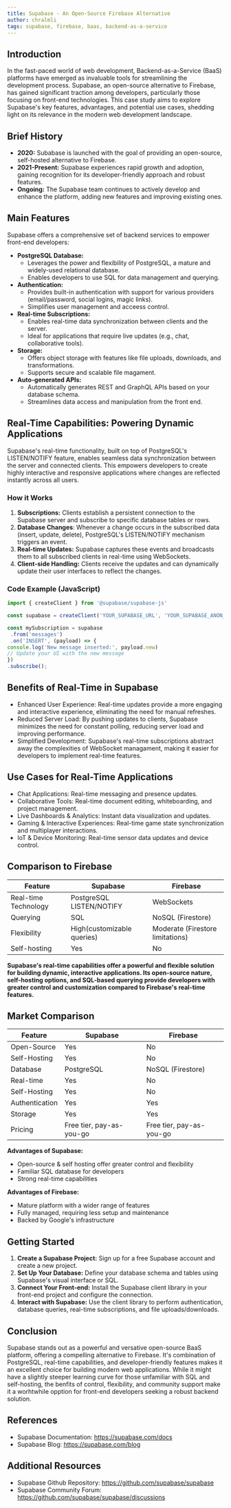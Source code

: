 ```yaml
---
title: Supabase - An Open-Source Firebase Alternative
author: chralmli 
tags: supabase, firebase, baas, backend-as-a-service
---
```


## Introduction

In the fast-paced world of web development, Backend-as-a-Service (BaaS) platforms have emerged as invaluable tools for streamlining the development process. Supabase, an open-source alternative to Firebase, has gained significant traction among developers, particularly those focusing on front-end technologies. This case study aims to explore Supabase's key features, advantages, and potential use cases, shedding light on its relevance in the modern web development landscape.

## Brief History

* **2020:** Subabase is launched with the goal of providing an open-source, self-hosted alternative to Firebase.
* **2021-Present:** Supabase experiences rapid growth and adoption, gaining recognition for its developer-friendly approach and robust features.
* **Ongoing:** The Supabase team continues to actively develop and enhance the platform, adding new features and improving existing ones.
 
## Main Features

Supabase offers a comprehensive set of backend services to empower front-end developers:

* **PostgreSQL Database:**
    * Leverages the power and flexibility of PostgreSQL, a mature and widely-used relational database.
    * Enables developers to use SQL for data management and querying.
* **Authentication:**
    * Provides built-in authentication with support for various providers (email/password, social logins, magic links).
    * Simplifies user management and acceess control.
*  **Real-time Subscriptions:**
    * Enables real-time data synchronization between clients and the server.
    * Ideal for applications that require live updates (e.g., chat, collaborative tools).
* **Storage:**
    * Offers object storage with features like file uploads, downloads, and transformations.
    * Supports secure and scalable file magament.
* **Auto-generated APIs:**
    * Automatically generates REST and GraphQL APIs based on your database schema.
    * Streamlines data access and manipulation from the front end.

## Real-Time Capabilities: Powering Dynamic Applications

Supabase's real-time functionality, built on top of PostgreSQL's LISTEN/NOTIFY feature, enables seamless data synchronization between the server and connected clients. This empowers developers to create highly interactive and responsive applications where changes are reflected instantly across all users.

### How it Works

1. **Subscriptions:** Clients establish a persistent connection to the Supabase server and subscribe to specific database tables or rows.
2. **Database Changes**: Whenever a change occurs in the subscribed data (insert, update, delete), PostgreSQL's LISTEN/NOTIFY mechanism triggers an event.
3. **Real-time Updates:** Supabase captures these events and broadcasts them to all subscribed clients in real-time using WebSockets.
4. **Client-side Handling:** Clients receive the updates and can dynamically update their user interfaces to reflect the changes.

### Code Example (JavaScript)

```javascript
import { createClient } from '@supabase/supabase-js'

const supabase = createClient('YOUR_SUPABASE_URL', 'YOUR_SUPABASE_ANON_KEY')

const mySubscription = supabase
 .from('messages')
 .on('INSERT', (payload) => {
console.log('New message inserted:', payload.new)
// Update your UI with the new message
})
.subscribe();
```

## Benefits of Real-Time in Supabase
* Enhanced User Experience: Real-time updates provide a more engaging and interactive experience, eliminating the need for manual refreshes.
* Reduced Server Load: By pushing updates to clients, Supabase minimizes the need for constant polling, reducing server load and improving performance.
* Simplified Development: Supabase's real-time subscriptions abstract away the complexities of WebSocket managament, making it easier for developers to implement real-time features.

## Use Cases for Real-Time Applications
* Chat Applications: Real-time messaging and presence updates.
* Collaborative Tools: Real-time document editing, whiteboarding, and project management.
* Live Dashboards & Analytics: Instant data visualization and updates.
* Gaming & Interactive Experiences: Real-time game state synchronization and multiplayer interactions.
* IoT & Device Monitoring: Real-time sensor data updates and device control.

## Comparison to Firebase

| Feature | Supabase | Firebase |
| --- | --- | ---|
| Real-time Technology | PostgreSQL LISTEN/NOTIFY | WebSockets |
| Querying | SQL | NoSQL (Firestore) |
| Flexibility | High(customizable queries) | Moderate (Firestore limitations) |
| Self-hosting | Yes | No |

**Supabase's real-time capabilities offer a powerful and flexible solution for building dynamic, interactive applications.  Its open-source nature, self-hosting options, and SQL-based querying provide developers with greater control and customization compared to Firebase's real-time features.**

## Market Comparison

| Feature | Supabase | Firebase |
| --- | --- | ---|
| Open-Source | Yes | No|
| Self-Hosting | Yes | No |
| Database | PostgreSQL | NoSQL (Firestore) |
| Real-time | Yes | No |
| Self-Hosting | Yes | No |
| Authentication | Yes | Yes |
| Storage | Yes | Yes |
| Pricing | Free tier, pay-as-you-go | Free tier, pay-as-you-go |

**Advantages of Supabase:**

* Open-source & self hosting offer greater control and flexibility
* Familiar SQL database for developers
* Strong real-time capabilities

**Advantages of Firebase:**

* Mature platform with a wider range of features
* Fully managed, requiring less setup and maintenance
* Backed by Google's infrastructure

## Getting Started

1. **Create a Supabase Project:** Sign up for a free Supabase account and create a new project.
2. **Set Up Your Database:** Define your database schema and tables using Supabase's visual interface or SQL.
3. **Connect Your Front-end:** Install the Supabase client library in your front-end project and configure the connection.
4. **Interact with Supabase:** Use the client library to perform authentication, database queries, real-time subscriptions, and file uploads/downloads.

## Conclusion

Supabase stands out as a powerful and versative open-source BaaS platform, offering a compelling alternative to Firebase. It's combination of PostgreSQL, real-time capabilities, and developer-friendly features makes it an excellent choice for building modern web applications. While it might have a slightly steeper learning curve for those unfamiliar with SQL and self-hosting, the benfits of control, flexibility, and community support make it a worhtwhile opption for front-end developers seeking a robust backend solution.

## References

* Supabase Documentation: https://supabase.com/docs
* Supabase Blog: https://supabase.com/blog

## Additional Resources

* Supabase Github Repository: https://github.com/supabase/supabase
* Supabase Community Forum: https://github.com/supabase/supabase/discussions


